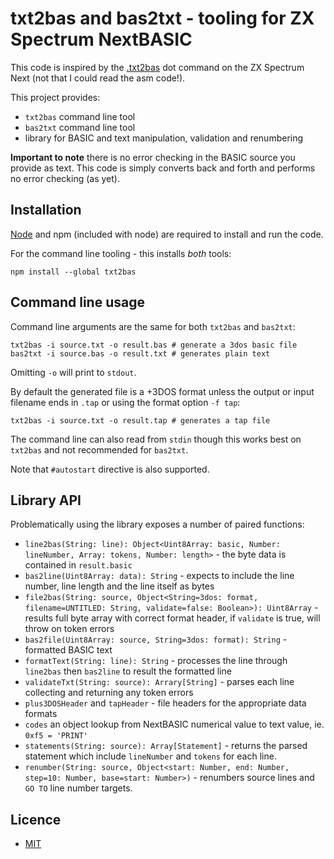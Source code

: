 # txt2bas and bas2txt - tooling for ZX Spectrum NextBASIC

This code is inspired by the [.txt2bas](https://gitlab.com/thesmog358/tbblue/-/blob/ef6dc4fd0f684349d16354d67d4f756db2994fdb/src/asm/dot_commands/txt2bas.asm) dot command on the ZX Spectrum Next (not that I could read the asm code!).

This project provides:

- `txt2bas` command line tool
- `bas2txt` command line tool
- library for BASIC and text manipulation, validation and renumbering

**Important to note** there is no error checking in the BASIC source you provide as text. This code is simply converts back and forth and performs no error checking (as yet).

## Installation

[Node](https://nodejs.org/en/) and npm (included with node) are required to install and run the code.

For the command line tooling - this installs _both_ tools:

```
npm install --global txt2bas
```

## Command line usage

Command line arguments are the same for both `txt2bas` and `bas2txt`:

```
txt2bas -i source.txt -o result.bas # generate a 3dos basic file
bas2txt -i source.bas -o result.txt # generates plain text
```

Omitting `-o` will print to `stdout`.

By default the generated file is a +3DOS format unless the output or input filename ends in `.tap` or using the format option `-f tap`:

```
txt2bas -i source.txt -o result.tap # generates a tap file
```

The command line can also read from `stdin` though this works best on `txt2bas` and not recommended for `bas2txt`.

Note that `#autostart` directive is also supported.

## Library API

Problematically using the library exposes a number of paired functions:

- `line2bas(String: line): Object<Uint8Array: basic, Number: lineNumber, Array: tokens, Number: length>` - the byte data is contained in `result.basic`
- `bas2line(Uint8Array: data): String` - expects to include the line number, line length and the line itself as bytes
- `file2bas(String: source, Object<String=3dos: format, filename=UNTITLED: String, validate=false: Boolean>): Uint8Array` - results full byte array with correct format header, if `validate` is true, will throw on token errors
- `bas2file(Uint8Array: source, String=3dos: format): String` - formatted BASIC text
- `formatText(String: line): String` - processes the line through `line2bas` then `bas2line` to result the formatted line
- `validateTxt(String: source): Arrary[String]` - parses each line collecting and returning any token errors
- `plus3DOSHeader` and `tapHeader` - file headers for the appropriate data formats
- `codes` an object lookup from NextBASIC numerical value to text value, ie. `0xf5 = 'PRINT'`
- `statements(String: source): Array[Statement]` - returns the parsed statement which include `lineNumber` and `tokens` for each line.
- `renumber(String: source, Object<start: Number, end: Number, step=10: Number, base=start: Number>)` - renumbers source lines and `GO TO` line number targets.

## Licence

- [MIT](https://rem.mit-license.org/)
